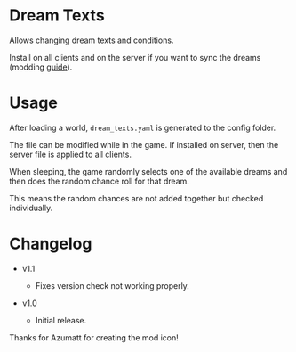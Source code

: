 # Dream Texts

Allows changing dream texts and conditions.

Install on all clients and on the server if you want to sync the dreams (modding [guide](https://youtu.be/L9ljm2eKLrk)).

# Usage

After loading a world, `dream_texts.yaml` is generated to the config folder.

The file can be modified while in the game. If installed on server, then the server file is applied to all clients.

When sleeping, the game randomly selects one of the available dreams and then does the random chance roll for that dream.

This means the random chances are not added together but checked individually.

# Changelog

- v1.1
	- Fixes version check not working properly.

- v1.0
	- Initial release.

Thanks for Azumatt for creating the mod icon!
